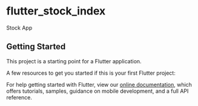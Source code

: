 # flutter_stock_index

Stock App

## Getting Started

This project is a starting point for a Flutter application.

A few resources to get you started if this is your first Flutter project:

For help getting started with Flutter, view our 
[online documentation](https://flutter.io/docs), which offers tutorials, 
samples, guidance on mobile development, and a full API reference.
